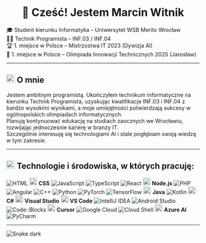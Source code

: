 <h1 align="center">👋 Cześć! Jestem Marcin Witnik</h1>

🎓 Student kierunku Informatyka – Uniwersytet WSB Merito Wrocław  
🧑‍💻 Technik Programista – INF.03 / INF.04  
🏆 1. miejsce w Polsce – Mistrzostwa IT 2023 (Dywizja AI)  
🏅 1. miejsce w Polsce – Olimpiada Innowacji Technicznych 2025 (Jarosław)

---

## <img src="https://img.icons8.com/?size=64&id=tHWkBwR7FEff&format=png&color=FFFFFF" height="22px" /> O mnie

Jestem ambitnym programistą. Ukończyłem technikum informatyczne na kierunku Technik Programista, uzyskując kwalifikacje INF.03 i INF.04 z bardzo wysokimi wynikami, a moje umiejętności potwierdzają sukcesy w ogólnopolskich olimpiadach informatycznych.  
Planuję kontynuować edukację na studiach zaocznych we Wrocławiu, rozwijając jednocześnie karierę w branży IT.  
Szczególnie interesuję się technologiami AI i stale pogłębiam swoją wiedzę w tym zakresie.

---

## <img src="https://img.icons8.com/pastel-glyph/64/FFFFFF/code--v2.png" height="22px" /> Technologie i środowiska, w których pracuję:

![HTML](https://img.shields.io/badge/HTML-E34F26?style=flat&logo=html5&logoColor=white)
<img src="https://cdn.simpleicons.org/css3/1572B6" height="20"/> **CSS**
![JavaScript](https://img.shields.io/badge/JavaScript-F7DF1E?style=flat&logo=javascript&logoColor=black)
![TypeScript](https://img.shields.io/badge/TypeScript-3178C6?style=flat&logo=typescript&logoColor=white)
![React](https://img.shields.io/badge/React-61DAFB?style=flat&logo=react&logoColor=black)
<img src="https://cdn.simpleicons.org/nodedotjs/339933" height="20"/> **Node.js**
![PHP](https://img.shields.io/badge/PHP-777BB4?style=flat&logo=php&logoColor=white)
![Angular](https://img.shields.io/badge/Angular-DD0031?style=flat&logo=angular&logoColor=white)
![C++](https://img.shields.io/badge/C++-00599C?style=flat&logo=c%2b%2b&logoColor=white)
![Python](https://img.shields.io/badge/Python-3776AB?style=flat&logo=python&logoColor=white)
![PyTorch](https://img.shields.io/badge/PyTorch-EE4C2C?style=flat&logo=pytorch&logoColor=white)
![TensorFlow](https://img.shields.io/badge/TensorFlow-FF6F00?style=flat&logo=tensorflow&logoColor=white)
<img src="https://cdn.simpleicons.org/java/007396" height="20"/> **Java**
![Kotlin](https://img.shields.io/badge/Kotlin-7F52FF?style=flat&logo=kotlin&logoColor=white)
<img src="https://cdn.simpleicons.org/csharp/239120" height="20"/> **C#**
<img src="https://cdn.simpleicons.org/visualstudio/5C2D91" height="20"/> **Visual Studio**
<img src="https://cdn.simpleicons.org/visualstudiocode/007ACC" height="20"/> **VS Code**
![IntelliJ IDEA](https://img.shields.io/badge/IntelliJ%20IDEA-000000?style=flat&logo=intellij-idea&logoColor=white)
![Android Studio](https://img.shields.io/badge/Android%20Studio-3DDC84?style=flat&logo=android-studio&logoColor=white)
![Code::Blocks](https://img.shields.io/badge/Code::Blocks-000000?style=flat&logo=developerboard&logoColor=white)
<img src="https://img.icons8.com/external-tal-revivo-color-tal-revivo/24/external-cursor-open-source-code-editor-that-focuses-on-pair-programming-logo-color-tal-revivo.png" height="20"/> **Cursor**
![Google Cloud](https://img.shields.io/badge/Google%20Cloud-4285F4?style=flat&logo=google-cloud&logoColor=white)
![Cloud Shell](https://img.shields.io/badge/Cloud%20Shell-555555?style=flat&logo=terminal&logoColor=white)
<img src="https://cdn.simpleicons.org/microsoftazure/0078D4" height="20"/> **Azure AI**
![PyCharm](https://img.shields.io/badge/PyCharm-000000?style=flat&logo=pycharm&logoColor=white)

---
![Snake dark](https://raw.githubusercontent.com/marcinwitnik/marcinwitnik/output/github-contribution-grid-snake-dark.svg?palette=github-dark)



